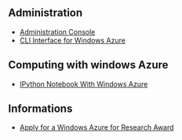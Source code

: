 ## Administration
* [Administration Console](https://manage.windowsazure.com/)
* [CLI Interface for Windows Azure](http://www.windowsazure.com/en-us/documentation/articles/xplat-cli/)

## Computing with windows Azure
* [IPython Notebook With Windows Azure](http://www.windowsazure.com/en-us/documentation/articles/virtual-machines-python-ipython-notebook/)

## Informations
* [Apply for a Windows Azure for Research Award]()
